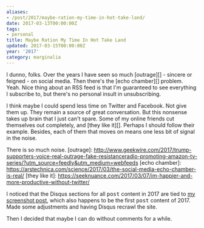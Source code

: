 ```yaml
---
aliases:
- /post/2017/maybe-ration-my-time-in-hot-take-land/
date: 2017-03-13T00:00:00Z
tags:
- personal
title: Maybe Ration My Time In Hot Take Land
updated: 2017-03-15T00:00:00Z
year: '2017'
category: marginalia
---
```

I dunno, folks. Over the years I have seen so much [outrage][] - sincere or feigned - on social media.
Then there's the [echo chamber][] problem. Yeah. Nice thing about an RSS feed is that I'm guaranteed to see
everything I subscribe to, but there's no personal insult in unsubscribing.

I think maybe I could spend less time on Twitter and Facebook. Not give them up. They remain a source of
great conversation. But this nonsense takes up brain that I just can't spare. Some of my online friends cut
themselves out completely, and [they like it][]. Perhaps I should follow their example. Besides, each of them
that moves on means one less bit of signal in the noise.

There is so much noise.
[outrage]: http://www.geekwire.com/2017/trump-supporters-voice-real-outrage-fake-resistanceradio-promoting-amazon-tv-series/?utm_source=feedly&utm_medium=webfeeds
[echo chamber]: https://arstechnica.com/science/2017/03/the-social-media-echo-chamber-is-real/
[they like it]: https://seeknuance.com/2017/03/07/im-happier-and-more-productive-without-twitter/
<!--more-->

<aside>
<p>I noticed that the Disqus sections for all <tt>post</tt> content in 2017 are tied to <a
href="http://randomgeekery.org/post/2017/cinnamon-screenshot-shortcuts/">my screenshot post</a>, which also
happens to be the first <tt>post</tt> content of 2017. Made some adjustments and having Disqus recrawl the
site.</p>

<p>Then I decided that maybe I can do without comments for a while.</p>
</aside>
